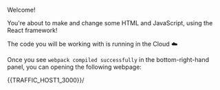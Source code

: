 Welcome!

You're about to make and change some HTML and JavaScript, using the React framework!

The code you will be working with is running in the Cloud ☁️

Once you see `webpack compiled successfully` in the bottom-right-hand panel, you can opening the following webpage:

{{TRAFFIC_HOST1_3000}}/

